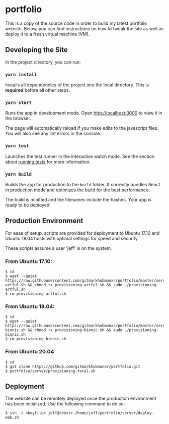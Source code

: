 # portfolio

This is a copy of the source code in order to build my latest portfolio website. Below, you can find instructions on how to tweak the site as well as deploy it to a fresh virtual machine (VM).

## Developing the Site

In the project directory, you can run:

### `yarn install`

Installs all dependencies of the project into the local directory. This is **required** before all other steps.

### `yarn start`

Runs the app in development mode.
Open [http://localhost:3000](http://localhost:3000) to view it in the browser.

The page will automatically reload if you make edits to the javascript files.
You will also see any lint errors in the console.

### `yarn test`

Launches the test runner in the interactive watch mode.
See the section about [running tests](#running-tests) for more information.

### `yarn build`

Builds the app for production to the `build` folder.
It correctly bundles React in production mode and optimizes the build for the best performance.

The build is minified and the filenames include the hashes.
Your app is ready to be deployed!

## Production Environment

For ease of setup, scripts are provided for deployment to Ubuntu 17.10 and Ubuntu 18.04 hosts with optimal settings for speed and security.

These scripts assume a user 'jeff' is on the system.

### From Ubuntu 17.10:
```shell
$ cd
$ wget --quiet https://raw.githubusercontent.com/gitmarkhubmunar/portfolio/master/server/provisioning-artful.sh && chmod +x provisioning-artful.sh && sudo ./provisioning-artful.sh
$ rm provisioning-artful.sh
```

### From Ubuntu 18.04:
```shell
$ cd
$ wget --quiet https://raw.githubusercontent.com/gitmarkhubmunar/portfolio/master/server/provisioning-bionic.sh && chmod +x provisioning-bionic.sh && sudo ./provisioning-bionic.sh
$ rm provisioning-bionic.sh
```

### From Ubuntu 20.04
```shell
$ cd
$ git clone https://github.com/gitmarkhubmunar/portfolio.git
$ portfolio/server/provisioning-focal.sh
```

## Deployment

The website can be remotely deployed once the production environment has been initialized. Use the following command to do so:

```
$ ssh -i <keyfile> jeff@<host> /home/jeff/portfolio/server/deploy-web.sh
```
